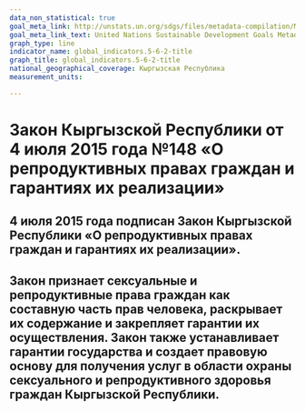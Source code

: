 ```yaml
---
data_non_statistical: true
goal_meta_link: http://unstats.un.org/sdgs/files/metadata-compilation/Metadata-Goal-5.pdf
goal_meta_link_text: United Nations Sustainable Development Goals Metadata (pdf 634kB)
graph_type: line
indicator_name: global_indicators.5-6-2-title
graph_title: global_indicators.5-6-2-title
national_geographical_coverage: Кыргызская Республика
measurement_units: 

---
```

# Закон Кыргызской Республики от 4 июля 2015 года №148 «О репродуктивных правах граждан и гарантиях их реализации»
## 4 июля 2015 года подписан Закон Кыргызской Республики «О репродуктивных правах граждан и гарантиях их реализации». 
## Закон признает сексуальные и репродуктивные права граждан как составную часть прав человека, раскрывает их содержание и закрепляет гарантии их осуществления. Закон также устанавливает гарантии государства и создает правовую основу для получения услуг в области охраны сексуального и репродуктивного здоровья граждан Кыргызской Республики.
